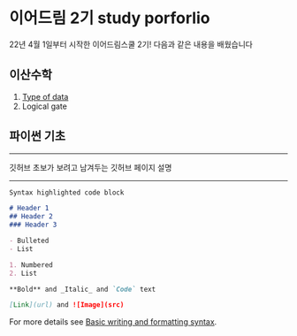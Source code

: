 # 이어드림 2기 study porforlio

22년 4월 1일부터 시작한 이어드림스쿨 2기!
다음과 같은 내용을 배웠습니다


## 이산수학

1. [Type of data](2022-04-15-typeofdata.html)
2. Logical gate

## 파이썬 기초


<hr/>
깃허브 초보가 보려고 남겨두는 깃허브 페이지 설명   
<hr/>

```markdown
Syntax highlighted code block

# Header 1
## Header 2
### Header 3

- Bulleted
- List

1. Numbered
2. List

**Bold** and _Italic_ and `Code` text

[Link](url) and ![Image](src)
```

For more details see [Basic writing and formatting syntax](https://docs.github.com/en/github/writing-on-github/getting-started-with-writing-and-formatting-on-github/basic-writing-and-formatting-syntax).
